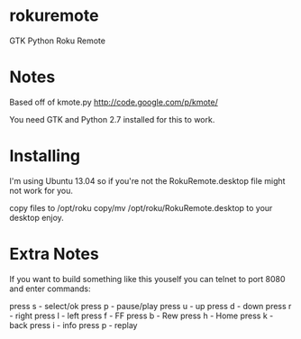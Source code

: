 rokuremote
==========

GTK Python Roku Remote

Notes
=========
Based off of kmote.py
http://code.google.com/p/kmote/

You need GTK and Python 2.7 installed for this to work.


Installing
==========

I'm using Ubuntu 13.04 so if you're not the RokuRemote.desktop file might not work for you.

copy files to /opt/roku
copy/mv /opt/roku/RokuRemote.desktop to your desktop
enjoy.


Extra Notes
===========

If you want to build something like this youself you can telnet to port 8080 and enter commands:

press s - select/ok
press p - pause/play
press u - up
press d - down
press r - right
press l - left
press f - FF
press b - Rew
press h - Home
press k - back
press i - info
press p - replay

